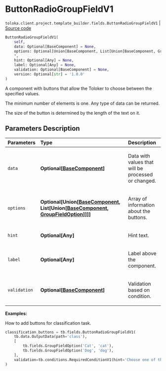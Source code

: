 # ButtonRadioGroupFieldV1
`toloka.client.project.template_builder.fields.ButtonRadioGroupFieldV1` | [Source code](https://github.com/Toloka/toloka-kit/blob/v1.1.0.post1/src/client/project/template_builder/fields.py#L115)

```python
ButtonRadioGroupFieldV1(
    self,
    data: Optional[BaseComponent] = None,
    options: Optional[Union[BaseComponent, List[Union[BaseComponent, GroupFieldOption]]]] = None,
    *,
    hint: Optional[Any] = None,
    label: Optional[Any] = None,
    validation: Optional[BaseComponent] = None,
    version: Optional[str] = '1.0.0'
)
```

A component with buttons that allow the Toloker to choose between the specified values.


The minimum number of elements is one. Any type of data can be returned.

The size of the button is determined by the length of the text on it.

## Parameters Description

| Parameters | Type | Description |
| :----------| :----| :-----------|
`data`|**Optional\[[BaseComponent](toloka.client.project.template_builder.base.BaseComponent.md)\]**|<p>Data with values that will be processed or changed.</p>
`options`|**Optional\[Union\[[BaseComponent](toloka.client.project.template_builder.base.BaseComponent.md), List\[Union\[[BaseComponent](toloka.client.project.template_builder.base.BaseComponent.md), [GroupFieldOption](toloka.client.project.template_builder.fields.GroupFieldOption.md)\]\]\]\]**|<p>Array of information about the buttons.</p>
`hint`|**Optional\[Any\]**|<p>Hint text.</p>
`label`|**Optional\[Any\]**|<p>Label above the component.</p>
`validation`|**Optional\[[BaseComponent](toloka.client.project.template_builder.base.BaseComponent.md)\]**|<p>Validation based on condition.</p>

**Examples:**

How to add buttons for classification task.

```python
classification_buttons = tb.fields.ButtonRadioGroupFieldV1(
    tb.data.OutputData(path='class'),
    [
        tb.fields.GroupFieldOption('Cat', 'cat'),
        tb.fields.GroupFieldOption('Dog', 'dog'),
    ],
    validation=tb.conditions.RequiredConditionV1(hint='Choose one of the answer options'),
)
```

